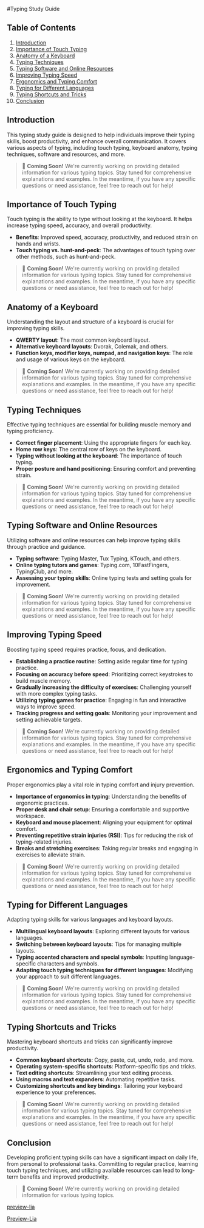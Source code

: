 <!--
author:   U. Anthony Omegbu
email:    anthonyomegbu@gmail.com
version:  0.0.1

tags:     LiaScript, education, OER

logo:     https://your-logo-url.com/logo.jpg

comment:  This document is a simple LiaScript course example.

-->

#Typing Study Guide


Table of Contents
-----------------

1.  [Introduction](#introduction)
2.  [Importance of Touch Typing](#importance)
3.  [Anatomy of a Keyboard](#anatomy)
4.  [Typing Techniques](#techniques)
5.  [Typing Software and Online Resources](#resources)
6.  [Improving Typing Speed](#speed)
7.  [Ergonomics and Typing Comfort](#ergonomics)
8.  [Typing for Different Languages](#languages)
9.  [Typing Shortcuts and Tricks](#shortcuts)
10.  [Conclusion](#conclusion)

Introduction <a name="introduction"></a>
----------------------------------------

This typing study guide is designed to help individuals improve their typing skills, boost productivity, and enhance overall communication. It covers various aspects of typing, including touch typing, keyboard anatomy, typing techniques, software and resources, and more.

> 📢 **Coming Soon!** We're currently working on providing detailed information for various typing topics. Stay tuned for comprehensive explanations and examples. In the meantime, if you have any specific questions or need assistance, feel free to reach out for help!

Importance of Touch Typing <a name="importance"></a>
----------------------------------------------------

Touch typing is the ability to type without looking at the keyboard. It helps increase typing speed, accuracy, and overall productivity.

*   **Benefits**: Improved speed, accuracy, productivity, and reduced strain on hands and wrists.
*   **Touch typing vs. hunt-and-peck**: The advantages of touch typing over other methods, such as hunt-and-peck.

> 📢 **Coming Soon!** We're currently working on providing detailed information for various typing topics. Stay tuned for comprehensive explanations and examples. In the meantime, if you have any specific questions or need assistance, feel free to reach out for help!

Anatomy of a Keyboard <a name="anatomy"></a>
--------------------------------------------

Understanding the layout and structure of a keyboard is crucial for improving typing skills.

*   **QWERTY layout**: The most common keyboard layout.
*   **Alternative keyboard layouts**: Dvorak, Colemak, and others.
*   **Function keys, modifier keys, numpad, and navigation keys**: The role and usage of various keys on the keyboard.

> 📢 **Coming Soon!** We're currently working on providing detailed information for various typing topics. Stay tuned for comprehensive explanations and examples. In the meantime, if you have any specific questions or need assistance, feel free to reach out for help!

Typing Techniques <a name="techniques"></a>
-------------------------------------------

Effective typing techniques are essential for building muscle memory and typing proficiency.

*   **Correct finger placement**: Using the appropriate fingers for each key.
*   **Home row keys**: The central row of keys on the keyboard.
*   **Typing without looking at the keyboard**: The importance of touch typing.
*   **Proper posture and hand positioning**: Ensuring comfort and preventing strain.

> 📢 **Coming Soon!** We're currently working on providing detailed information for various typing topics. Stay tuned for comprehensive explanations and examples. In the meantime, if you have any specific questions or need assistance, feel free to reach out for help!

Typing Software and Online Resources <a name="resources"></a>
-------------------------------------------------------------

Utilizing software and online resources can help improve typing skills through practice and guidance.

*   **Typing software**: Typing Master, Tux Typing, KTouch, and others.
*   **Online typing tutors and games**: Typing.com, 10FastFingers, TypingClub, and more.
*   **Assessing your typing skills**: Online typing tests and setting goals for improvement.

> 📢 **Coming Soon!** We're currently working on providing detailed information for various typing topics. Stay tuned for comprehensive explanations and examples. In the meantime, if you have any specific questions or need assistance, feel free to reach out for help!

Improving Typing Speed <a name="speed"></a>
-------------------------------------------

Boosting typing speed requires practice, focus, and dedication.

*   **Establishing a practice routine**: Setting aside regular time for typing practice.
*   **Focusing on accuracy before speed**: Prioritizing correct keystrokes to build muscle memory.
*   **Gradually increasing the difficulty of exercises**: Challenging yourself with more complex typing tasks.
*   **Utilizing typing games for practice**: Engaging in fun and interactive ways to improve speed.
*   **Tracking progress and setting goals**: Monitoring your improvement and setting achievable targets.

> 📢 **Coming Soon!** We're currently working on providing detailed information for various typing topics. Stay tuned for comprehensive explanations and examples. In the meantime, if you have any specific questions or need assistance, feel free to reach out for help!

Ergonomics and Typing Comfort <a name="ergonomics"></a>
-------------------------------------------------------

Proper ergonomics play a vital role in typing comfort and injury prevention.

*   **Importance of ergonomics in typing**: Understanding the benefits of ergonomic practices.
*   **Proper desk and chair setup**: Ensuring a comfortable and supportive workspace.
*   **Keyboard and mouse placement**: Aligning your equipment for optimal comfort.
*   **Preventing repetitive strain injuries (RSI)**: Tips for reducing the risk of typing-related injuries.
*   **Breaks and stretching exercises**: Taking regular breaks and engaging in exercises to alleviate strain.

> 📢 **Coming Soon!** We're currently working on providing detailed information for various typing topics. Stay tuned for comprehensive explanations and examples. In the meantime, if you have any specific questions or need assistance, feel free to reach out for help!

Typing for Different Languages <a name="languages"></a>
-------------------------------------------------------

Adapting typing skills for various languages and keyboard layouts.

*   **Multilingual keyboard layouts**: Exploring different layouts for various languages.
*   **Switching between keyboard layouts**: Tips for managing multiple layouts.
*   **Typing accented characters and special symbols**: Inputting language-specific characters and symbols.
*   **Adapting touch typing techniques for different languages**: Modifying your approach to suit different languages.

> 📢 **Coming Soon!** We're currently working on providing detailed information for various typing topics. Stay tuned for comprehensive explanations and examples. In the meantime, if you have any specific questions or need assistance, feel free to reach out for help!

Typing Shortcuts and Tricks <a name="shortcuts"></a>
----------------------------------------------------

Mastering keyboard shortcuts and tricks can significantly improve productivity.

*   **Common keyboard shortcuts**: Copy, paste, cut, undo, redo, and more.
*   **Operating system-specific shortcuts**: Platform-specific tips and tricks.
*   **Text editing shortcuts**: Streamlining your text editing process.
*   **Using macros and text expanders**: Automating repetitive tasks.
*   **Customizing shortcuts and key bindings**: Tailoring your keyboard experience to your preferences.

> 📢 **Coming Soon!** We're currently working on providing detailed information for various typing topics. Stay tuned for comprehensive explanations and examples. In the meantime, if you have any specific questions or need assistance, feel free to reach out for help!

Conclusion <a name="conclusion"></a>
------------------------------------

Developing proficient typing skills can have a significant impact on daily life, from personal to professional tasks. Committing to regular practice, learning touch typing techniques, and utilizing available resources can lead to long-term benefits and improved productivity.

> 📢 **Coming Soon!** We're currently working on providing detailed information for various typing topics.


[preview-lia](https://raw.githubusercontent.com/awakwe/Typing-Skills/main/README.md)

[Preview-Lia](https://liascript.github.io/course/?https://raw.githubusercontent.com/awakwe/Typing-Skills/main/README.md)
